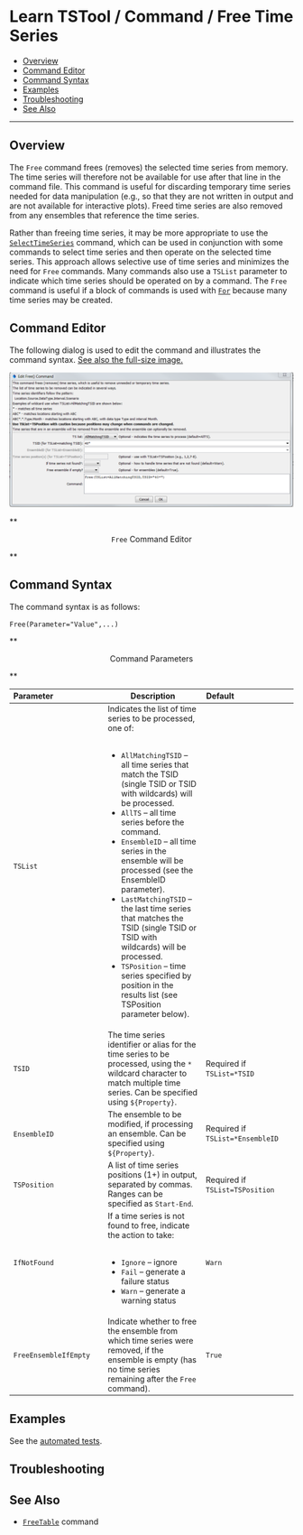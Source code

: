 # Learn TSTool / Command / Free Time Series #

* [Overview](#overview)
* [Command Editor](#command-editor)
* [Command Syntax](#command-syntax)
* [Examples](#examples)
* [Troubleshooting](#troubleshooting)
* [See Also](#see-also)

-------------------------

## Overview ##

The `Free` command frees (removes) the selected time series from memory.
The time series will therefore not be available for use after that line in the command file.
This command is useful for discarding temporary time series needed for data manipulation
(e.g., so that they are not written in output and are not available for interactive plots).
Freed time series are also removed from any ensembles that reference the time series. 
	
Rather than freeing time series, it may be more appropriate to use the [`SelectTimeSeries`](../SelectTimeSeres/SelectTimeSeries) command,
which can be used in conjunction with some commands to select time series and then operate on the selected time series.
This approach allows selective use of time series and minimizes the need for `Free` commands.
Many commands also use a `TSList` parameter to indicate which time series should be operated on by a command.
The `Free` command is useful if a block of commands is used with [`For`](../For/For) because many time series may be created.
  
## Command Editor ##

The following dialog is used to edit the command and illustrates the command syntax.
<a href="../Free.png">See also the full-size image.</a>

![Free](Free.png)

**<p style="text-align: center;">
`Free` Command Editor
</p>**


## Command Syntax ##

The command syntax is as follows:

```text
Free(Parameter="Value",...)
```
**<p style="text-align: center;">
Command Parameters
</p>**

|**Parameter**&nbsp;&nbsp;&nbsp;&nbsp;&nbsp;&nbsp;&nbsp;&nbsp;&nbsp;&nbsp;&nbsp;&nbsp;&nbsp;&nbsp;&nbsp;&nbsp;&nbsp;&nbsp;&nbsp;&nbsp;&nbsp;&nbsp;| **Description** | **Default**&nbsp;&nbsp;&nbsp;&nbsp;&nbsp;&nbsp;&nbsp;&nbsp;&nbsp;&nbsp;&nbsp;&nbsp;&nbsp;&nbsp;&nbsp;&nbsp;&nbsp;&nbsp;&nbsp;&nbsp;&nbsp;&nbsp;&nbsp;&nbsp;&nbsp;&nbsp; |
| --------------|-----------------|----------------- |
| `TSList`|Indicates the list of time series to be processed, one of:<br><br><ul><li>`AllMatchingTSID` – all time series that match the TSID (single TSID or TSID with wildcards) will be processed.</li><li>`AllTS` – all time series before the command.</li><li>`EnsembleID` – all time series in the ensemble will be processed (see the EnsembleID parameter).</li><li>`LastMatchingTSID` – the last time series that matches the TSID (single TSID or TSID with wildcards) will be processed.</li><li>`TSPosition` – time series specified by position in the results list (see TSPosition parameter below).</li></ul>
| `TSID`|The time series identifier or alias for the time series to be processed, using the `*` wildcard character to match multiple time series.  Can be specified using `${Property}`.|Required if `TSList=*TSID`|
| `EnsembleID`|The ensemble to be modified, if processing an ensemble. Can be specified using `${Property}`.|Required if `TSList=*EnsembleID`|
| `TSPosition`|A list of time series positions (1+) in output, separated by commas.  Ranges can be specified as `Start-End`.|Required if `TSList=TSPosition`|
| `IfNotFound`|If a time series is not found to free, indicate the action to take:<br><br><ul><li>`Ignore` – ignore</li><li>`Fail` – generate a failure status</li><li>`Warn` – generate a warning status</li></ul>|`Warn`|
| `FreeEnsembleIfEmpty`|Indicate whether to free the ensemble from which time series were removed, if the ensemble is empty (has no time series remaining after the `Free` command).| `True`|

## Examples ##

See the [automated tests](https://github.com/OpenWaterFoundation/cdss-app-tstool-test/tree/master/test/regression/commands/general/Free).

## Troubleshooting ##

## See Also ##

* [`FreeTable`](../FreeTable/FreeTable) command
